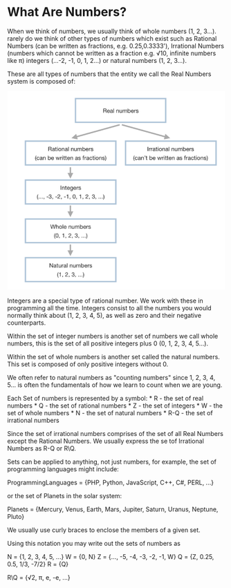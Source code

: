 # What Are Numbers?

When we think of numbers, we usually think of whole numbers (1, 2, 3...). rarely do we think of other types of numbers which exist such as Rational Numbers (can be written as fractions, e.g. 0.25,0.3333'), Irrational Numbers (numbers which cannot be written as a fraction e.g. √10, infinite numbers like π) integers (...-2, -1, 0, 1, 2...) or natural numbers (1, 2, 3...).

These are all types of numbers that the entity we call the Real Numbers system is composed of:

<div align="center">
<img src="./WhatAreNumbers.png">
</div>

Integers are a special type of rational number. We work with these in programming all the time. Integers consist to all the numbers you would normally think about (1, 2, 3, 4, 5), as well as zero and their negative counterparts.

Within the set of integer numbers is another set of numbers we call whole numbers, this is the set of all positive integers plus 0
(0, 1, 2, 3, 4, 5...).

Within the set of whole numbers is another set called the natural numbers. This set is composed of only positive integers without 0.

We often refer to natural numbers as "counting numbers" since 1, 2, 3, 4, 5... is often the fundamentals of how we learn to count when we are young.

Each Set of numbers is represented by a symbol:
	* R - the set of real numbers
	* Q - the set of rational numbers
	* Z - the set of integers
	* W - the set of whole numbers
	* N - the set of natural numbers
	* R-Q - the set of irrational numbers

Since the set of irrational numbers comprises of the set of all Real Numbers except the Rational Numbers. We usually express the se tof Irrational Numbers as R-Q or R\Q.

Sets can be applied to anything, not just numbers, for example, the set of programming languages might include:

ProgrammingLanguages = {PHP, Python, JavaScript, C++, C#, PERL, ...}

or the set of Planets in the solar system:

Planets = {Mercury, Venus, Earth, Mars, Jupiter, Saturn, Uranus, Neptune, Pluto}

We usually use curly braces to enclose the members of a given set.

Using this notation you may write out the sets of numbers as

N = {1, 2, 3, 4, 5, ...}
W = {0, N}
Z = {..., -5, -4, -3, -2, -1, W}
Q = {Z, 0.25, 0.5, 1/3, -7/2}
R = {Q}

R\Q = {√2, π, e, -e, ...}